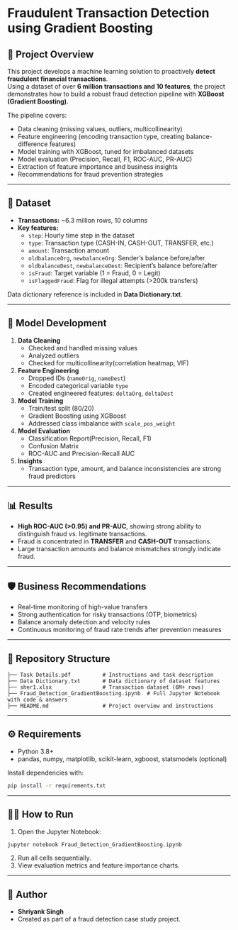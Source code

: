 # Fraudulent Transaction Detection using Gradient Boosting

## 📌 Project Overview
This project develops a machine learning solution to proactively **detect fraudulent financial transactions**.  
Using a dataset of over **6 million transactions and 10 features**, the project demonstrates how to build a robust fraud detection pipeline with **XGBoost (Gradient Boosting)**.

The pipeline covers:
- Data cleaning (missing values, outliers, multicollinearity)
- Feature engineering (encoding transaction type, creating balance-difference features)
- Model training with XGBoost, tuned for imbalanced datasets
- Model evaluation (Precision, Recall, F1, ROC-AUC, PR-AUC)
- Extraction of feature importance and business insights
- Recommendations for fraud prevention strategies

---

## 📂 Dataset
- **Transactions:** ~6.3 million rows, 10 columns  
- **Key features:**
  - `step`: Hourly time step in the dataset
  - `type`: Transaction type (CASH-IN, CASH-OUT, TRANSFER, etc.)
  - `amount`: Transaction amount
  - `oldbalanceOrg`, `newbalanceOrg`: Sender’s balance before/after
  - `oldbalanceDest`, `newbalanceDest`: Recipient’s balance before/after
  - `isFraud`: Target variable (1 = Fraud, 0 = Legit)
  - `isFlaggedFraud`: Flag for illegal attempts (>200k transfers)

Data dictionary reference is included in **Data Dictionary.txt**.

---

## 🚀 Model Development
1. **Data Cleaning**
   - Checked and handled missing values
   - Analyzed outliers
   - Checked for multicollinearity(correlation heatmap, VIF)
2. **Feature Engineering**
   - Dropped IDs (`nameOrig`, `nameDest`)
   - Encoded categorical variable `type`
   - Created engineered features: `deltaOrg`, `deltaDest`
3. **Model Training**
   - Train/test split (80/20)
   - Gradient Boosting using XGBoost
   - Addressed class imbalance with `scale_pos_weight`
4. **Model Evaluation**
   - Classification Report(Precision, Recall, F1)
   - Confusion Matrix
   - ROC-AUC and Precision-Recall AUC
5. **Insights**
   - Transaction type, amount, and balance inconsistencies are strong fraud predictors

---

## 📊 Results
- **High ROC-AUC (>0.95) and PR-AUC**, showing strong ability to distinguish fraud vs. legitimate transactions.
- Fraud is concentrated in **TRANSFER** and **CASH-OUT** transactions.
- Large transaction amounts and balance mismatches strongly indicate fraud.

---

## 🛡️ Business Recommendations
- Real-time monitoring of high-value transfers
- Strong authentication for risky transactions (OTP, biometrics)
- Balance anomaly detection and velocity rules
- Continuous monitoring of fraud rate trends after prevention measures

---

## 📁 Repository Structure
```
├── Task Details.pdf          # Instructions and task description
├── Data Dictionary.txt       # Data dictionary of dataset features
├── sher1.xlsx                # Transaction dataset (6M+ rows)
├── Fraud_Detection_GradientBoosting.ipynb  # Full Jupyter Notebook with code & answers
├── README.md                 # Project overview and instructions
```

---

## ⚙️ Requirements
- Python 3.8+
- pandas, numpy, matplotlib, scikit-learn, xgboost, statsmodels (optional)

Install dependencies with:
```bash
pip install -r requirements.txt
```

---

## 🧑‍💻 How to Run
1. Open the Jupyter Notebook:
```bash
jupyter notebook Fraud_Detection_GradientBoosting.ipynb
```
2. Run all cells sequentially.
3. View evaluation metrics and feature importance charts.

---

## 📌 Author
- **Shriyank Singh**  
- Created as part of a fraud detection case study project.
